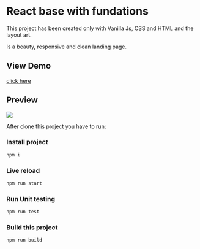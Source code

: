 # React base with fundations

This project has been created only with Vanilla Js, CSS and HTML and the layout art.

Is a beauty, responsive and clean landing page.


## View Demo
[click here](https://front-reto-1.drewlizcano.now.sh/ "Show Demo")
## Preview
![](/preview.png)

After clone this project you have to run:
### Install project
```bash
npm i
```

### Live reload
```bash
npm run start
```
### Run Unit testing
```bash
npm run test
```
### Build this project
```bash
npm run build
```
